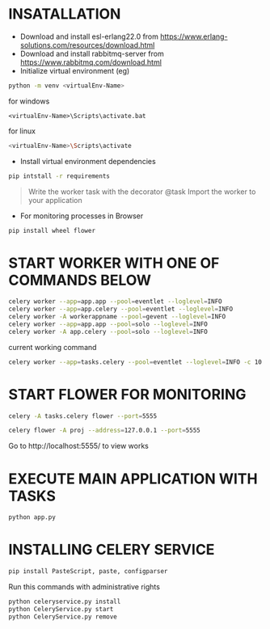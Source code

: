 # INSATALLATION

* Download and install esl-erlang22.0 from https://www.erlang-solutions.com/resources/download.html
* Download and install rabbitmq-server from https://www.rabbitmq.com/download.html
* Initialize virtual environment (eg) 
```sh
python -m venv <virtualEnv-Name>
```
for windows
```
<virtualEnv-Name>\Scripts\activate.bat
```
for linux
```sh
<virtualEnv-Name>\Scripts\activate
```

* Install virtual environment dependencies  
```sh
pip intstall -r requirements
```



> Write the worker task with the decorator @task
> Import the worker to your application

- For monitoring processes in Browser

```sh
pip install wheel flower
```


# START WORKER WITH ONE OF COMMANDS BELOW

```sh
celery worker --app=app.app --pool=eventlet --loglevel=INFO
celery worker --app=app.celery --pool=eventlet --loglevel=INFO
celery worker -A workerappname --pool=gevent --loglevel=INFO
celery worker --app=app.app --pool=solo --loglevel=INFO
celery worker -A app.celery --pool=solo --loglevel=INFO
```

current working command

```sh
celery worker --app=tasks.celery --pool=eventlet --loglevel=INFO -c 10
```



# START FLOWER FOR MONITORING

```sh
celery -A tasks.celery flower --port=5555

celery flower -A proj --address=127.0.0.1 --port=5555
```
Go to http://localhost:5555/ to view works

# EXECUTE MAIN APPLICATION WITH TASKS
```sh
python app.py
```
# INSTALLING CELERY SERVICE 
```sh
pip install PasteScript, paste, configparser
```
Run this commands with administrative rights
```sh
python celeryservice.py install
python CeleryService.py start
python CeleryService.py remove
```